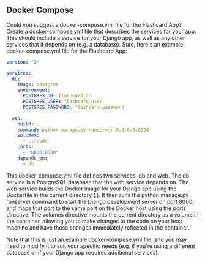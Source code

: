 ## Docker Compose

Could you suggest a docker-compose.yml file for the Flashcard App? : Create a docker-compose.yml file that describes the services for your app. This should include a service for your Django app, as well as any other services that it depends on (e.g. a database).
Sure, here's an example docker-compose.yml file for the Flashcard App:

```yaml
version: "3"

services:
  db:
    image: postgres
    environment:
      POSTGRES_DB: flashcard_db
      POSTGRES_USER: flashcard_user
      POSTGRES_PASSWORD: flashcard_password

  web:
    build: .
    command: python manage.py runserver 0.0.0.0:8000
    volumes:
      - .:/code
    ports:
      - "8000:8000"
    depends_on:
      - db
```

This docker-compose.yml file defines two services, db and web. The db service is a PostgreSQL database that the web service depends on. The web service builds the Docker image for your Django app using the Dockerfile in the current directory (.). It then runs the python manage.py runserver command to start the Django development server on port 8000, and maps that port to the same port on the Docker host using the ports directive. The volumes directive mounts the current directory as a volume in the container, allowing you to make changes to the code on your host machine and have those changes immediately reflected in the container.

Note that this is just an example docker-compose.yml file, and you may need to modify it to suit your specific needs (e.g. if you're using a different database or if your Django app requires additional services).



